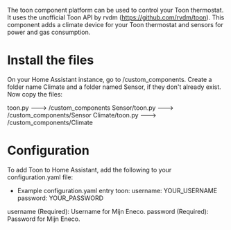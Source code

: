 The toon component platform can be used to control your Toon thermostat. It uses the unofficial Toon API
by rvdm (https://github.com/rvdm/toon). This component adds a climate device for your Toon thermostat and
sensors for power and gas consumption.

# Install the files

On your Home Assistant instance, go to <config directory>/custom_components. Create a folder name Climate
and a folder named Sensor, if they don't already exist. Now copy the files:

toon.py ---> <config directory>/custom_components
Sensor/toon.py ---> <config directory>/custom_components/Sensor
Climate/toon.py ---> <config directory>/custom_components/Climate

# Configuration

To add Toon to Home Assistant, add the following to your configuration.yaml file:

- Example configuration.yaml entry
toon:
    username: YOUR_USERNAME
    password: YOUR_PASSWORD

username (Required): Username for Mijn Eneco.
password (Required): Password for Mijn Eneco.
